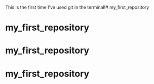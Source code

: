 This is the first time I've used git in the terminal!# my_first_repository
# my_first_repository
# my_first_repository
# my_first_repository
